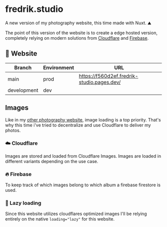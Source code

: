 # fredrik.studio
A new version of my photography website, this time made with Nuxt. ⛰️

The point of this version of the website is to create a edge hosted version, completely relying on modern solutions from [Cloudflare](https://www.cloudflare.com/) and [Firebase](https://firebase.google.com/).

## 🚀 Website

|Branch      |Environment|URL                                           |
|------------|-----------|----------------------------------------------|
|main        |prod       |https://f560d2ef.fredrik-studio.pages.dev/    |
|development |dev        |                                              |

## Images
Like in my [other photography website](https://github.com/fredrikburmester/fredrikburmester-express), image loading is a top priority. That's why this time i've tried to decentralize and use Cloudflare to deliver my photos. 

### ☁️ Cloudflare 
Images are stored and loaded from Cloudflare Images. Images are loaded in different variants depending on the use case. 

### 🔥 Firebase 
To keep track of which images belong to which album a firebase firestore is used. 

### 🐌 Lazy loading
Since this website utilizes cloudflares optimized images I'll be relying entirely on the native `loading="lazy"` for this website. 




